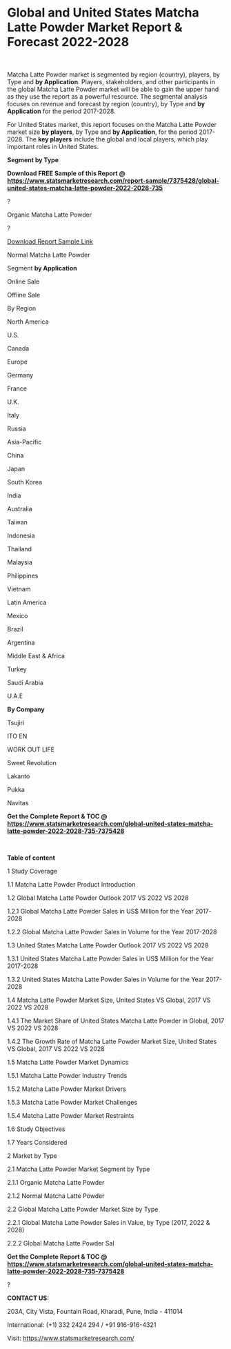 <h1>Global and United States Matcha Latte Powder Market Report & Forecast 2022-2028</h1><br/><p>Matcha Latte Powder market is segmented by region (country), players, by Type and <strong>by Application</strong>. Players, stakeholders, and other participants in the global Matcha Latte Powder market will be able to gain the upper hand as they use the report as a powerful resource. The segmental analysis focuses on revenue and forecast by region (country), by Type and <strong>by Application</strong> for the period 2017-2028.</p>
 
 
 
 <p>For United States market, this report focuses on the Matcha Latte Powder market size <strong>by players</strong>, by Type and <strong>by Application</strong>, for the period 2017-2028. The <strong>key players</strong> include the global and local players, which play important roles in United States.</p>
 
 
 
 <p><strong>Segment by Type</strong></p>
 
 
 
 <div><b>Download FREE Sample of this Report @ <a href="https://www.statsmarketresearch.com/download-free-sample/7375428/global-united-states-matcha-latte-powder-2022-2028-735">https://www.statsmarketresearch.com/report-sample/7375428/global-united-states-matcha-latte-powder-2022-2028-735</a></b></div>
 
 
 
 <p>? </p>
 
 
 
 <p>Organic Matcha Latte Powder</p>
 
 
 
 <p>? </p>
 
 
 
 <p><a href="https://www.statsmarketresearch.com/download-free-sample/7375428/global-united-states-matcha-latte-powder-2022-2028-735">Download Report Sample Link</a></p>
 
 
 
 <p>Normal Matcha Latte Powder</p>
 
 
 
 <p>Segment <strong>by Application</strong></p>
 
 
 
 <p>Online Sale</p>
 
 
 
 <p>Offline Sale</p>
 
 
 
 <p>By Region</p>
 
 
 
 <p>North America</p>
 
 
 
 <p>U.S.</p>
 
 
 
 <p>Canada</p>
 
 
 
 <p>Europe</p>
 
 
 
 <p>Germany</p>
 
 
 
 <p>France</p>
 
 
 
 <p>U.K.</p>
 
 
 
 <p>Italy</p>
 
 
 
 <p>Russia</p>
 
 
 
 <p>Asia-Pacific</p>
 
 
 
 <p>China</p>
 
 
 
 <p>Japan</p>
 
 
 
 <p>South Korea</p>
 
 
 
 <p>India</p>
 
 
 
 <p>Australia</p>
 
 
 
 <p>Taiwan</p>
 
 
 
 <p>Indonesia</p>
 
 
 
 <p>Thailand</p>
 
 
 
 <p>Malaysia</p>
 
 
 
 <p>Philippines</p>
 
 
 
 <p>Vietnam</p>
 
 
 
 <p>Latin America</p>
 
 
 
 <p>Mexico</p>
 
 
 
 <p>Brazil</p>
 
 
 
 <p>Argentina</p>
 
 
 
 <p>Middle East & Africa</p>
 
 
 
 <p>Turkey</p>
 
 
 
 <p>Saudi Arabia</p>
 
 
 
 <p>U.A.E</p>
 
 
 
 <p><strong>By Company</strong></p>
 
 
 
 <p>Tsujiri</p>
 
 
 
 <p>ITO EN</p>
 
 
 
 <p>WORK OUT LIFE</p>
 
 
 
 <p>Sweet Revolution</p>
 
 
 
 <p>Lakanto</p>
 
 
 
 <p>Pukka</p>
 
 
 
 <p>Navitas</p>
 
 
 
 <div><b>Get the Complete Report & TOC @ <a href="https://www.statsmarketresearch.com/global-united-states-matcha-latte-powder-2022-2028-735-7375428">https://www.statsmarketresearch.com/global-united-states-matcha-latte-powder-2022-2028-735-7375428</a></b></div>
 
 
 
 <p><br />
 
 <b>Table of content</b></p>
 
 
 
 <p>1 Study Coverage<br />
 
 1.1 Matcha Latte Powder Product Introduction<br />
 
 1.2 Global Matcha Latte Powder Outlook 2017 VS 2022 VS 2028<br />
 
 1.2.1 Global Matcha Latte Powder Sales in US$ Million for the Year 2017-2028<br />
 
 1.2.2 Global Matcha Latte Powder Sales in Volume for the Year 2017-2028<br />
 
 1.3 United States Matcha Latte Powder Outlook 2017 VS 2022 VS 2028<br />
 
 1.3.1 United States Matcha Latte Powder Sales in US$ Million for the Year 2017-2028<br />
 
 1.3.2 United States Matcha Latte Powder Sales in Volume for the Year 2017-2028<br />
 
 1.4 Matcha Latte Powder Market Size, United States VS Global, 2017 VS 2022 VS 2028<br />
 
 1.4.1 The Market Share of United States Matcha Latte Powder in Global, 2017 VS 2022 VS 2028<br />
 
 1.4.2 The Growth Rate of Matcha Latte Powder Market Size, United States VS Global, 2017 VS 2022 VS 2028<br />
 
 1.5 Matcha Latte Powder Market Dynamics<br />
 
 1.5.1 Matcha Latte Powder Industry Trends<br />
 
 1.5.2 Matcha Latte Powder Market Drivers<br />
 
 1.5.3 Matcha Latte Powder Market Challenges<br />
 
 1.5.4 Matcha Latte Powder Market Restraints<br />
 
 1.6 Study Objectives<br />
 
 1.7 Years Considered<br />
 
 2 Market by Type<br />
 
 2.1 Matcha Latte Powder Market Segment by Type<br />
 
 2.1.1 Organic Matcha Latte Powder<br />
 
 2.1.2 Normal Matcha Latte Powder<br />
 
 2.2 Global Matcha Latte Powder Market Size by Type<br />
 
 2.2.1 Global Matcha Latte Powder Sales in Value, by Type (2017, 2022 & 2028)<br />
 
 2.2.2 Global Matcha Latte Powder Sal</p>
 
 
 
 <div><b>Get the Complete Report & TOC @ <a href="https://www.statsmarketresearch.com/global-united-states-matcha-latte-powder-2022-2028-735-7375428">https://www.statsmarketresearch.com/global-united-states-matcha-latte-powder-2022-2028-735-7375428</a></b></div>
 
 
 
 <p>? </p>
 
 
 
 <p><b>CONTACT US:</b><br />
 
 203A, City Vista, Fountain Road, Kharadi, Pune, India - 411014<br />
 
 International: (+1) 332 2424 294 / +91 916-916-4321<br />
 
 Visit: <a href="https://www.statsmarketresearch.com/">https://www.statsmarketresearch.com/</a></p>